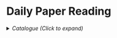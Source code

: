 # Daily Paper Reading

<details><summary><em>Catalogue (Click to expand)</em></summary>

<br>

- Detection
    - Video
      - [Memory Mechanism](Detection/Video/memory_mechanism_in_video_detection.md)
    - Single Frame Detector
      - [RCNN](Detection/Single%20Frame%20Detector/RCNN.md)
      - [Faster RCNN](Detection/Single%20Frame%20Detector/FasterRCNN.md)
      - [YOLOv1](Detection/Single%20Frame%20Detector/YOLOv1.md)
      - [OHEM](Detection/Single%20Frame%20Detector/OHEM.md)
      - [SSD](Detection/Single%20Frame%20Detector/SSD.md)
- Vision-Language Model
    - General Task
    - Application
      - [Medical Image](Vision%20Language%20Model/Application/medical_image.md)

</details>


